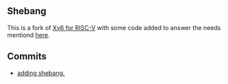 ## Shebang

This is a fork of [Xv6 for RISC-V](https://github.com/mit-pdos/xv6-riscv) with some code added to answer the needs mentiond [here](https://github.com/amirR01/xv6-improvments/blob/main/README.md).

## Commits
- [adding shebang.](https://github.com/amirR01/xv6-improvments/commit/3e1d0d8af562b55c6d43efb06125567fda4865dd)